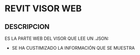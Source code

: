 # REVIT VISOR WEB

## DESCRIPCION

ES LA PARTE WEB DEL VISOR QUE LEE UN .JSON:

* SE HA CUSTIMIZADO LA INFORMACIÓN QUE SE MUESTRA
